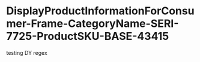 # DisplayProductInformationForConsumer-Frame-CategoryName-SERI-7725-ProductSKU-BASE-43415
testing DY regex
